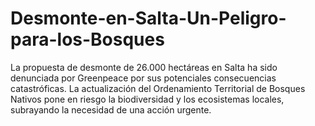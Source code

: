 # Desmonte-en-Salta-Un-Peligro-para-los-Bosques
La propuesta de desmonte de 26.000 hectáreas en Salta ha sido denunciada por Greenpeace por sus potenciales consecuencias catastróficas. La actualización del Ordenamiento Territorial de Bosques Nativos pone en riesgo la biodiversidad y los ecosistemas locales, subrayando la necesidad de una acción urgente.
